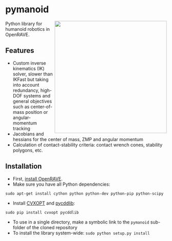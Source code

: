 # pymanoid

<img src="https://scaron.info/images/ijhr-2016.png" width="350" align="right" />

Python library for humanoid robotics in OpenRAVE.

## Features

- Custom inverse kinematics (IK) solver, slower than IKFast but taking into
  account redundancy, high-DOF systems and general objectives such as
  center-of-mass position or angular-momentum tracking
- Jacobians and hessians for the center of mass, ZMP and angular momentum
- Calculation of contact-stability criteria: contact wrench cones, stability
  polygons, etc. 

## Installation

- First, [install OpenRAVE](https://scaron.info/teaching/installing-openrave-on-ubuntu-14.04.html).
- Make sure you have all Python dependencies:
```
sudo apt-get install cython python python-dev python-pip python-scipy
```
- Install [CVXOPT](http://cvxopt.org/) and [pycddlib](https://pycddlib.readthedocs.org/en/latest/):
```
sudo pip install cvxopt pycddlib
```
- To use in a single directory, make a symbolic link to the ``pymanoid`` sub-folder of the cloned repository
- To install the library system-wide: ``sudo python setup.py install``
